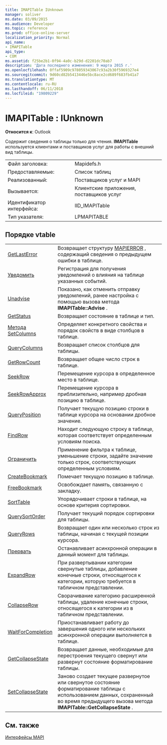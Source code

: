 ```yaml
---
title: IMAPITable IUnknown
manager: soliver
ms.date: 03/09/2015
ms.audience: Developer
ms.topic: reference
ms.prod: office-online-server
localization_priority: Normal
api_name:
- IMAPITable
api_type:
- COM
ms.assetid: f25be2b1-0f94-4a0c-b29d-d2201dc70ab7
description: 'Дата последнего изменения: 9 марта 2015 г.'
ms.openlocfilehash: 0ffaf5909c978059343067c93a2b30f5969327e4
ms.sourcegitcommit: 9d60cd82b5413446e5bc8ace2cd689f683fb41a7
ms.translationtype: MT
ms.contentlocale: ru-RU
ms.lasthandoff: 06/11/2018
ms.locfileid: "19809229"
---
```

# <a name="imapitable--iunknown"></a>IMAPITable : IUnknown

  
  
**Относится к**: Outlook 
  
Содержит сведения о таблицы только для чтения. **IMAPITable** используется клиентами и поставщиков услуг для работы с внешний вид таблицы. 
  
|||
|:-----|:-----|
|Файл заголовка:  <br/> |Mapidefs.h  <br/> |
|Предоставляемые:  <br/> |Список таблиц  <br/> |
|Реализованный:  <br/> |Поставщиков услуг и MAPI  <br/> |
|Вызывается:  <br/> |Клиентские приложения, поставщиков услуг  <br/> |
|Идентификатор интерфейса:  <br/> |IID_IMAPITable  <br/> |
|Тип указателя:  <br/> |LPMAPITABLE  <br/> |
   
## <a name="vtable-order"></a>Порядке vtable

|||
|:-----|:-----|
|[GetLastError](imapitable-getlasterror.md) <br/> |Возвращает структуру [MAPIERROR](mapierror.md) , содержащий сведения о предыдущем ошибки в таблице.  <br/> |
|[Уведомить](imapitable-advise.md) <br/> |Регистрация для получения уведомлений о влияния на таблице указанных событий.  <br/> |
|[Unadvise](imapitable-unadvise.md) <br/> |Показано, как отменить отправку уведомлений, ранее настройка с помощью вызова метода **IMAPITable::Advise** .  <br/> |
|[GetStatus](imapitable-getstatus.md) <br/> |Возвращает состояние в таблице и тип.  <br/> |
|[Метода SetColumns](imapitable-setcolumns.md) <br/> |Определяет конкретного свойства и порядок свойств в виде столбцов в таблице.  <br/> |
|[QueryColumns](imapitable-querycolumns.md) <br/> |Возвращает список столбцов для таблицы.  <br/> |
|[GetRowCount](imapitable-getrowcount.md) <br/> |Возвращает общее число строк в таблице.  <br/> |
|[SeekRow](imapitable-seekrow.md) <br/> |Перемещение курсора в определенное место в таблице.  <br/> |
|[SeekRowApprox](imapitable-seekrowapprox.md) <br/> |Перемещение курсора в приблизительно, например дробная позицию в таблице.  <br/> |
|[QueryPosition](imapitable-queryposition.md) <br/> |Получает текущую позицию строки в таблице курсора на основании дробное значение.  <br/> |
|[FindRow](imapitable-findrow.md) <br/> |Находит следующую строку в таблице, которая соответствует определенным условиям поиска.  <br/> |
|[Ограничить](imapitable-restrict.md) <br/> |Применение фильтра к таблице, уменьшение строки, задайте значение только строк, соответствующих определенным условиям.  <br/> |
|[CreateBookmark](imapitable-createbookmark.md) <br/> |Помечает текущую позицию в таблице.  <br/> |
|[FreeBookmark](imapitable-freebookmark.md) <br/> |Освобождает память, связанную с закладку.  <br/> |
|[SortTable](imapitable-sorttable.md) <br/> |Упорядочивает строки в таблице, на основе критерия сортировки.  <br/> |
|[QuerySortOrder](imapitable-querysortorder.md) <br/> |Получает текущий порядок сортировки для таблицы.  <br/> |
|[QueryRows](imapitable-queryrows.md) <br/> |Возвращает один или несколько строк из таблицы, начиная с текущей позиции курсора.  <br/> |
|[Прервать](imapitable-abort.md) <br/> |Останавливает асинхронной операции в данный момент для таблицы.  <br/> |
|[ExpandRow](imapitable-expandrow.md) <br/> |При развертывании категории свернутые таблицы, добавление конечные строки, относящегося к категории, которую требуется в табличном представлении.  <br/> |
|[CollapseRow](imapitable-collapserow.md) <br/> |Сворачивание категорию расширенной таблицы, удаление конечные строки, относящегося к категории из в табличном представлении.  <br/> |
|[WaitForCompletion](imapitable-waitforcompletion.md) <br/> |Приостанавливает работу до завершения одного или нескольких асинхронной операции выполняется в таблице.  <br/> |
|[GetCollapseState](imapitable-getcollapsestate.md) <br/> |Возвращает данные, необходимые для перестроения текущего свернут или развернут состояние форматирование таблицы.  <br/> |
|[SetCollapseState](imapitable-setcollapsestate.md) <br/> |Заново создает текущее развернутое или свернутое состояние форматирование таблицы с использованием данных, сохраненный во время предыдущего вызова метода **IMAPITable::GetCollapseState** .  <br/> |
   
## <a name="see-also"></a>См. также



[Интерфейсы MAPI](mapi-interfaces.md)

